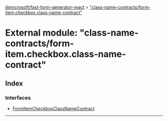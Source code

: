 [@microsoft/fast-form-generator-react](../README.md) > ["class-name-contracts/form-item.checkbox.class-name-contract"](../modules/_class_name_contracts_form_item_checkbox_class_name_contract_.md)

# External module: "class-name-contracts/form-item.checkbox.class-name-contract"

## Index

### Interfaces

* [FormItemCheckboxClassNameContract](../interfaces/_class_name_contracts_form_item_checkbox_class_name_contract_.formitemcheckboxclassnamecontract.md)

---

